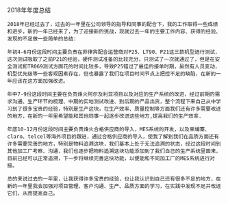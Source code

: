 2018年年度总结

	2018年已经过去了，过去的一年里在公司领导的指导和同事的配合下，我的工作取得一些成绩和进步，新的一年已经来了，为了迎接新的挑战，现就过去一年的主要工作内容、获得的经验、发现的不足做一些简单的总结:

	年初4-6月份这段时间主要负责在菲律宾配合运营商对P25、LT90、P21这三款机型进行测试，这次测试吸取了之前P21的经验，硬件测试准备的比较充分，只测试了一次就通过了，但是在安全测试和TR069测试方面花的时间比较多，导致P25错过了最佳的接单时期，虽然有人员变动，机型优先级等一些客观因素存在，但也暴露了我们在项目时间节点上把控不足的缺陷，在新的一年应该在这方面加强改进。

	年中7-9份这段时间主要在负责烽火阿尔及利亚项目以及对应的生产系统的改进，经过前期的需求沟通、生产环节的梳理、中期的实地测试改进、到后期的产品出货，整个流程下来自己从中学习到了很多宝贵的经验，特别是生产这块，在生产效率、质量控制等方面我们还有许多需要改进的地方，在新的一年里希望能和其他同事一起逐步改进这些地方,提高我们的生产效率.

	年底10-12月份这段时间主要负责烽火合格供应商的导入，MES系统的开发，以及柬埔寨、claro、telcel等海外项目的跟进，通过合格供应商的导入，使我了解到我们在品质方面还有许多需要完善的地方，特别是物料追溯这块，我们基本上处于无法追溯的状态，经过这段时间到其他加工厂考察、沟通，我们也逐步把物料追溯这块功能添加到了我们自己的生产系统里面来，目前已经可以正常追溯，下一步将继续完善这块功能，以便能和不同加工厂的MES系统进行对接。

	总的来说过去的一年里，让我获得许多宝贵的经验，也让我认识到自己还有很多不足的地方，在新的一年里我会加强对项目管理、客户沟通、生产、品质方面的学习，在实践中发现不足并改进它们，从而提高自己。
